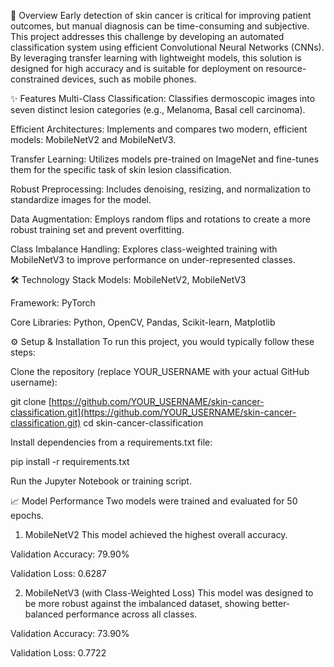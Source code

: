 🚀 Overview
Early detection of skin cancer is critical for improving patient outcomes, but manual diagnosis can be time-consuming and subjective. This project addresses this challenge by developing an automated classification system using efficient Convolutional Neural Networks (CNNs). By leveraging transfer learning with lightweight models, this solution is designed for high accuracy and is suitable for deployment on resource-constrained devices, such as mobile phones.

✨ Features
Multi-Class Classification: Classifies dermoscopic images into seven distinct lesion categories (e.g., Melanoma, Basal cell carcinoma).

Efficient Architectures: Implements and compares two modern, efficient models: MobileNetV2 and MobileNetV3.

Transfer Learning: Utilizes models pre-trained on ImageNet and fine-tunes them for the specific task of skin lesion classification.

Robust Preprocessing: Includes denoising, resizing, and normalization to standardize images for the model.

Data Augmentation: Employs random flips and rotations to create a more robust training set and prevent overfitting.

Class Imbalance Handling: Explores class-weighted training with MobileNetV3 to improve performance on under-represented classes.

🛠️ Technology Stack
Models: MobileNetV2, MobileNetV3

Framework: PyTorch

Core Libraries: Python, OpenCV, Pandas, Scikit-learn, Matplotlib

⚙️ Setup & Installation
To run this project, you would typically follow these steps:

Clone the repository (replace YOUR_USERNAME with your actual GitHub username):

git clone [https://github.com/YOUR_USERNAME/skin-cancer-classification.git](https://github.com/YOUR_USERNAME/skin-cancer-classification.git)
cd skin-cancer-classification

Install dependencies from a requirements.txt file:

pip install -r requirements.txt

Run the Jupyter Notebook or training script.

📈 Model Performance
Two models were trained and evaluated for 50 epochs.

1. MobileNetV2
This model achieved the highest overall accuracy.

Validation Accuracy: 79.90%

Validation Loss: 0.6287

2. MobileNetV3 (with Class-Weighted Loss)
This model was designed to be more robust against the imbalanced dataset, showing better-balanced performance across all classes.

Validation Accuracy: 73.90%

Validation Loss: 0.7722
